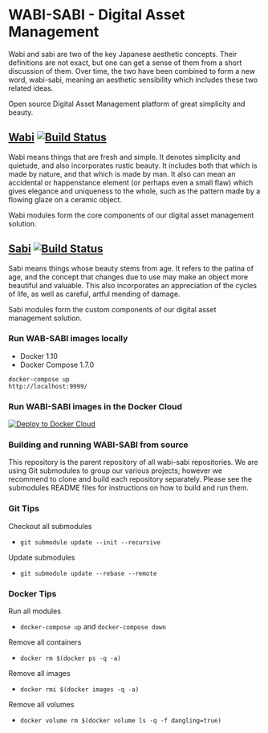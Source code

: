 # WABI-SABI - Digital Asset Management

Wabi and sabi are two of the key Japanese aesthetic concepts. Their definitions are not exact, but one can get a sense of them from a short discussion of them. Over time, the two have been combined to form a new word, wabi-sabi, meaning an aesthetic sensibility which includes these two related ideas. 

Open source Digital Asset Management platform of great simplicity and beauty.

## [Wabi](https://github.com/urchinly/wabi) [![Build Status](https://travis-ci.org/urchinly/wabi.svg?branch=master)](https://travis-ci.org/urchinly/wabi)

Wabi means things that are fresh and simple. It denotes simplicity and quietude, and also incorporates rustic beauty. It includes both that which is made by nature, and that which is made by man. It also can mean an accidental or happenstance element (or perhaps even a small flaw) which gives elegance and uniqueness to the whole, such as the pattern made by a flowing glaze on a ceramic object.

Wabi modules form the core components of our digital asset management solution.

## [Sabi](https://github.com/urchinly/sabi) [![Build Status](https://travis-ci.org/urchinly/sabi.svg?branch=master)](https://travis-ci.org/urchinly/sabi)

Sabi means things whose beauty stems from age. It refers to the patina of age, and the concept that changes due to use may make an object more beautiful and valuable. This also incorporates an appreciation of the cycles of life, as well as careful, artful mending of damage.

Sabi modules form the custom components of our digital asset management solution.

### Run WAB-SABI images locally

- Docker 1.10
- Docker Compose 1.7.0

```
docker-compose up
http://localhost:9999/
```

### Run WABI-SABI images in the Docker Cloud

[![Deploy to Docker Cloud](https://files.cloud.docker.com/images/deploy-to-dockercloud.svg)](https://cloud.docker.com/stack/deploy/)


### Building and running WABI-SABI from source

This repository is the parent repository of all wabi-sabi repositories. We are using Git submodules to group our various projects; however we recommend to clone and build each repository separately. Please see the submodules README files for instructions on how to build and run them.

### Git Tips

Checkout all submodules

* `git submodule update --init --recursive`

Update submodules

* `git submodule update --rebase --remote`

### Docker Tips

Run all modules

* `docker-compose up` and `docker-compose down`

Remove all containers

* `docker rm $(docker ps -q -a)`

Remove all images

* `docker rmi $(docker images -q -a)`

Remove all volumes

* `docker volume rm $(docker volume ls -q -f dangling=true)`

